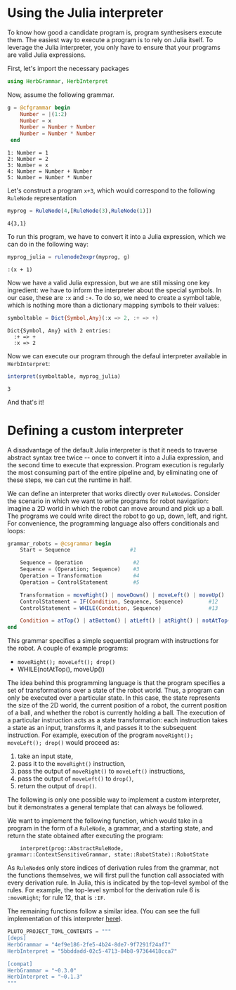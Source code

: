# Using the Julia interpreter

To know how good a candidate program is, program synthesisers execute them. The easiest way to execute a program is to rely on Julia itself. To leverage the Julia interpreter, you only have to ensure that your programs are valid Julia expressions. 

First, let's import the necessary packages


```julia
using HerbGrammar, HerbInterpret
```


Now, assume the following grammar.


```julia
g = @cfgrammar begin
    Number = |(1:2)
    Number = x
    Number = Number + Number
    Number = Number * Number
 end
```


    1: Number = 1
    2: Number = 2
    3: Number = x
    4: Number = Number + Number
    5: Number = Number * Number



Let's construct a program `x+3`, which would correspond to the following `RuleNode` representation


```julia
myprog = RuleNode(4,[RuleNode(3),RuleNode(1)])
```


    4{3,1}


To run this program, we have to convert it into a Julia expression, which we can do in the following way:


```julia
myprog_julia = rulenode2expr(myprog, g)
```


    :(x + 1)


Now we have a valid Julia expression, but we are still missing one key ingredient: we have to inform the interpreter about the special symbols. In our case, these are `:x` and `:+`. To do so, we need to create a symbol table, which is nothing more than a dictionary mapping symbols to their values:


```julia
symboltable = Dict{Symbol,Any}(:x => 2, :+ => +)
```


    Dict{Symbol, Any} with 2 entries:
      :+ => +
      :x => 2


Now we can execute our program through the defaul interpreter available in `HerbInterpret`:



```julia
interpret(symboltable, myprog_julia)
```


    3


And that's it!

# Defining a custom interpreter

A disadvantage of the default Julia interpreter is that it needs to traverse abstract syntax tree twice -- once to convert it into a Julia expression, and the second time to execute that expression. Program execution is regularly the most consuming part of the entire pipeline and, by eliminating one of these steps, we can cut the runtime in half.

We can define an interpreter that works directly over `RuleNode`s. 
Consider the scenario in which we want to write programs for robot navigation: imagine a 2D world in which the robot can move around and pick up a ball. The programs we could write direct the robot to go up, down, left, and right. For convenience, the programming language also offers conditionals and loops:


```julia
grammar_robots = @csgrammar begin
    Start = Sequence                   #1

    Sequence = Operation                #2
    Sequence = (Operation; Sequence)    #3
    Operation = Transformation          #4
    Operation = ControlStatement        #5

    Transformation = moveRight() | moveDown() | moveLeft() | moveUp() | drop() | grab()     #6
    ControlStatement = IF(Condition, Sequence, Sequence)        #12
    ControlStatement = WHILE(Condition, Sequence)               #13

    Condition = atTop() | atBottom() | atLeft() | atRight() | notAtTop() | notAtBottom() | notAtLeft() | notAtRight()      #14
end
```

This grammar specifies a simple sequential program with instructions for the robot. A couple of example programs:
  - `moveRight(); moveLeft(); drop()`
  - WHILE(notAtTop(), moveUp())

The idea behind this programming language is that the program specifies a set of transformations over a state of the robot world. Thus, a program can only be executed over a particular state. In this case, the state represents the size of the 2D world, the current position of a robot, the current position of a ball, and whether the robot is currently holding a ball. The execution of a particular instruction acts as a state transformation: each instruction takes a state as an input, transforms it, and passes it to the subsequent instruction. For example, execution of the program `moveRight(); moveLeft(); drop()` would proceed as:
  1. take an input state, 
  2. pass it to the `moveRight()` instruction,
  3. pass the output of `moveRight()` to `moveLeft()` instructions,
  4. pass the output of `moveLeft()` to `drop()`,
  5. return the output of `drop()`.


 The following is only one possible way to implement a custom interpreter, but it demonstrates a general template that can always be followed.

 We want to implement the following function, which would take in a program in the form of a `RuleNode`, a grammar, and a starting state, and return the state obtained after executing the program:

        interpret(prog::AbstractRuleNode, grammar::ContextSensitiveGrammar, state::RobotState)::RobotState

 As `RuleNode`s only store indices of derivation rules from the grammar, not the functions themselves, we will first pull the function call associated with every derivation rule. In Julia, this is indicated by the top-level symbol of the rules. For example, the top-level symbol for the derivation rule 6 is `:moveRight`; for rule 12, that is `:IF`.

The remaining functions follow a similar idea. (You can see the full implementation of this interpreter [here](https://github.com/Herb-AI/HerbBenchmarks.jl/blob/new-robots/src/data/Robots_2020/robots_primitives.jl)).


```julia
PLUTO_PROJECT_TOML_CONTENTS = """
[deps]
HerbGrammar = "4ef9e186-2fe5-4b24-8de7-9f7291f24af7"
HerbInterpret = "5bbddadd-02c5-4713-84b8-97364418cca7"

[compat]
HerbGrammar = "~0.3.0"
HerbInterpret = "~0.1.3"
"""
```
